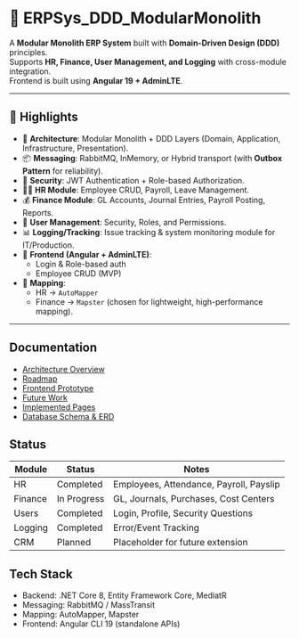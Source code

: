 # 🏢 ERPSys_DDD_ModularMonolith

A **Modular Monolith ERP System** built with **Domain-Driven Design (DDD)** principles.  
Supports **HR, Finance, User Management, and Logging** with cross-module integration.  
Frontend is built using **Angular 19 + AdminLTE**.

---

## 🌟 Highlights

- 🧩 **Architecture**: Modular Monolith + DDD Layers (Domain, Application, Infrastructure, Presentation).  
- 📦 **Messaging**: RabbitMQ, InMemory, or Hybrid transport (with **Outbox Pattern** for reliability).  
- 🔐 **Security**: JWT Authentication + Role-based Authorization.  
- 🧑‍💼 **HR Module**: Employee CRUD, Payroll, Leave Management.  
- 💰 **Finance Module**: GL Accounts, Journal Entries, Payroll Posting, Reports.  
- 👥 **User Management**: Security, Roles, and Permissions.  
- 📊 **Logging/Tracking**: Issue tracking & system monitoring module for IT/Production.  
- 🎨 **Frontend (Angular + AdminLTE)**:  
  - Login & Role-based auth  
  - Employee CRUD (MVP)  
- 🔀 **Mapping**:  
  - HR → `AutoMapper`  
  - Finance → `Mapster` (chosen for lightweight, high-performance mapping).

---

## Documentation

- [Architecture Overview](docs/Architecture.md)  
- [Roadmap](docs/Roadmap.md)  
- [Frontend Prototype](docs/FrontendPrototype.md)  
- [Future Work](docs/FutureWork.md)  
- [Implemented Pages](docs/ImplementedPages.md)  
- [Database Schema & ERD](docs/Database.md)  

## Status

| Module      | Status          | Notes                                      |
|-------------|-----------------|--------------------------------------------|
| HR          | Completed       | Employees, Attendance, Payroll, Payslip    |
| Finance     | In Progress     | GL, Journals, Purchases, Cost Centers      |
| Users       | Completed       | Login, Profile, Security Questions         |
| Logging     | Completed       | Error/Event Tracking                       |
| CRM         | Planned         | Placeholder for future extension           |

## Tech Stack

- Backend: .NET Core 8, Entity Framework Core, MediatR  
- Messaging: RabbitMQ / MassTransit  
- Mapping: AutoMapper, Mapster  
- Frontend: Angular CLI 19 (standalone APIs)  

